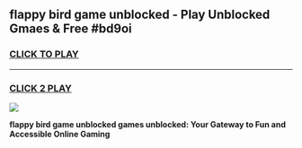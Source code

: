
## flappy bird game unblocked - Play Unblocked Gmaes & Free #bd9oi
<h3>
<a href="https://news.freeplayer.one?title=flappy_bird_game_unblocked&ref=03M">CLICK TO PLAY</a></h3>
<hr>

<h3>
<a href="https://news.freeplayer.one?title=flappy_bird_game_unblocked&ref=03M">CLICK 2 PLAY</a>
  
</h3>

<a href="https://news.freeplayer.one?title=flappy_bird_game_unblocked&ref=03M"><img src="https://clearcache.store/games.png"></a>


**flappy bird game unblocked games unblocked: Your Gateway to Fun and Accessible Online Gaming**
